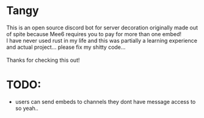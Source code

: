# Tangy
This is an open source discord bot for server decoration originally made out of spite because Mee6 requires you to pay for more than one embed! <br />
I have never used rust in my life and this was partially a learning experience and actual project... please fix my shitty code... <br />
<br />
Thanks for checking this out!
<br />
# TODO:
- users can send embeds to channels they dont have message access to so yeah..
